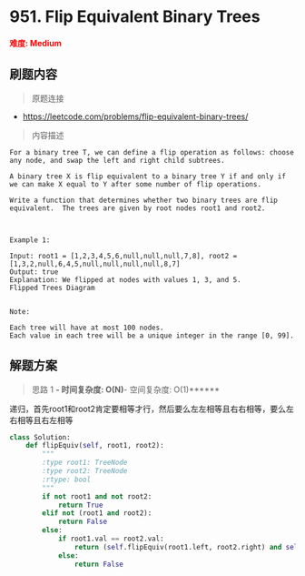 # 951. Flip Equivalent Binary Trees

**<font color=red>难度: Medium</font>**

## 刷题内容

> 原题连接

* https://leetcode.com/problems/flip-equivalent-binary-trees/

> 内容描述

```
For a binary tree T, we can define a flip operation as follows: choose any node, and swap the left and right child subtrees.

A binary tree X is flip equivalent to a binary tree Y if and only if we can make X equal to Y after some number of flip operations.

Write a function that determines whether two binary trees are flip equivalent.  The trees are given by root nodes root1 and root2.

 

Example 1:

Input: root1 = [1,2,3,4,5,6,null,null,null,7,8], root2 = [1,3,2,null,6,4,5,null,null,null,null,8,7]
Output: true
Explanation: We flipped at nodes with values 1, 3, and 5.
Flipped Trees Diagram
 

Note:

Each tree will have at most 100 nodes.
Each value in each tree will be a unique integer in the range [0, 99].
```

## 解题方案

> 思路 1
******- 时间复杂度: O(N)******- 空间复杂度: O(1)******

递归，首先root1和root2肯定要相等才行，然后要么左左相等且右右相等，要么左右相等且右左相等

```python
class Solution:
    def flipEquiv(self, root1, root2):
        """
        :type root1: TreeNode
        :type root2: TreeNode
        :rtype: bool
        """
        if not root1 and not root2:
            return True
        elif not (root1 and root2):
            return False
        else:
            if root1.val == root2.val:
                return (self.flipEquiv(root1.left, root2.right) and self.flipEquiv(root1.right, root2.left)) or (self.flipEquiv(root1.left, root2.left) and self.flipEquiv(root1.right, root2.right))
            else:
                return False
```
